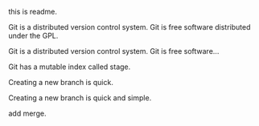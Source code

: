 this is readme.

Git is a distributed version control system.
Git is free software distributed under the GPL.

Git is a distributed version control system.
Git is free software...

Git has a mutable index called stage.

Creating a new branch is quick.

Creating a new branch is quick and simple.

add merge.




